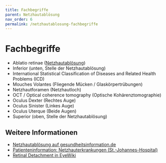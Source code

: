 ```yaml
---
title: Fachbegriffe
parent: Netzhautablösung
nav_order: 6
permalink: /netzhautablosung-fachbegriffe
---
```


# Fachbegriffe

- Ablatio retinae ([Netzhautablösung](https://flexikon.doccheck.com/de/Netzhautabl%C3%B6sung))
- Inferior (unten, Stelle der Netzhautablösung)
- International Statistical Classification of Diseases and Related Health Problems (ICD)
- Mouches Volantes (Fliegende Mücken / Glaskörpertrübungen)
- Netzhautforamen (Netzhautloch)
- OCT / Optical coherence tomography (Optische Kohärenztomographie)
- Oculus Dexter (Rechtes Auge)
- Oculus Sinister (Linkes Auge)
- Oculus Uterque (Beide Augen)
- Superior (oben, Stelle der Netzhautablösung)

## Weitere Informationen

- [Netzhautablösung auf gesundheitsinformation.de](https://www.gesundheitsinformation.de/netzhautabloesung.html)
- [Patienteninformation: Netzhauterkrankungen (St.-Johannes-Hospital)](https://www.joho-dortmund.de/netzhauterkrankungen-klinik-fuer-augenheilkunde.html?file=files/st-johannes-hospital/dokumente-st-johannes-hospital/fachabteilungen/klinik-fuer-augenheilkunde/Online%20PDFs/Netzhautabloesung.pdf)
- [Retinal Detachment in EyeWiki](https://eyewiki.org/Retinal_Detachment)
